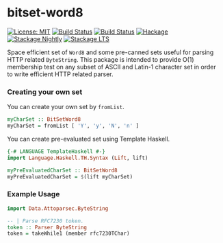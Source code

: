# bitset-word8

[![License: MIT](https://img.shields.io/badge/License-MIT-brightgreen.svg)](https://opensource.org/licenses/MIT)
[![Build Status](https://github.com/nshimaza/bitset-word8/workflows/build/badge.svg)](https://github.com/nshimaza/bitset-word8/actions?query=workflow%3Abuild)
[![Build Status](https://travis-ci.org/nshimaza/bitset-word8.svg?branch=master)](https://travis-ci.org/nshimaza/bitset-word8)
[![Hackage](https://img.shields.io/hackage/v/bitset-word8.svg?style=flat)](https://hackage.haskell.org/package/bitset-word8)
[![Stackage Nightly](http://stackage.org/package/bitset-word8/badge/nightly)](http://stackage.org/nightly/package/bitset-word8)
[![Stackage LTS](http://stackage.org/package/bitset-word8/badge/lts)](http://stackage.org/lts/package/bitset-word8)

Space efficient set of `Word8` and some pre-canned sets useful for parsing HTTP related `ByteString`.
This package is intended to provide O(1) membership test on any subset of ASCII and Latin-1 character set
in order to write efficient HTTP related parser.

### Creating your own set

You can create your own set by `fromList`.

```haskell
myCharSet :: BitSetWord8
myCharSet = fromList [ 'Y', 'y', 'N', 'n' ]
```

You can create pre-evaluated set using Template Haskell.

```haskell
{-# LANGUAGE TemplateHaskell #-}
import Language.Haskell.TH.Syntax (Lift, lift)

myPreEvaluatedCharSet :: BitSetWord8
myPreEvaluatedCharSet = $(lift myCharSet)
```

### Example Usage

```haskell
import Data.Attoparsec.ByteString

-- | Parse RFC7230 token.
token :: Parser ByteString
token = takeWhile1 (member rfc7230TChar)
```

